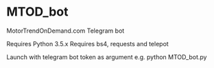 # MTOD_bot
MotorTrendOnDemand.com Telegram bot

Requires Python 3.5.x
Requires bs4, requests and telepot

Launch with telegram bot token as argument
e.g. python MTOD_bot.py <token-goes-here>
